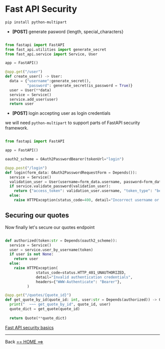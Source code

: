 # Fast API Security

```bash
pip install python-multipart
```

- **[POST]** generate pasword {length, special_characters}

```python

from fastapi import FastAPI
from fast_api.utilities import generate_secret
from fast_api.service import Service, User

app = FastAPI()

@app.get("/user")
def create_user() -> User:
  data = {"username":generate_secret(),
          "password": generate_secret(is_password = True)}
  user = User(**data)
  service = Service()
  service.add_user(user)
  return user

```

- **[POST]** login accepting user as login credentials

we will need `python-multipart` to support parts of FastAPI security framework.

```python

from fastapi import FastAPI

app = FastAPI()

oauth2_scheme = OAuth2PasswordBearer(tokenUrl="login")

@app.post("/login")
def login(form_data: OAuth2PasswordRequestForm = Depends()):
  service = Service()
  validation_user = User(username=form_data.username, password=form_data.password)
  if service.validate_password(validation_user):
    return {"access_token": validation_user.username, "token_type": "bearer"}
  else:
    raise HTTPException(status_code=400, detail="Incorrect username or password")
```

## Securing our quotes
Now finally let's secure our quotes endpoint

```python

def authorized(token:str = Depends(oauth2_scheme)):
  service = Service()
  user = service.user_by_username(token)
  if user is not None:
    return user
  else:
    raise HTTPException(
              status_code=status.HTTP_401_UNAUTHORIZED,
              detail="Invalid authentication credentials",
              headers={"WWW-Authenticate": "Bearer"},
          )

@app.get("/quotes/{quote_id}")
def get_quote_by_id(quote_id: int, user:str = Depends(authorized)) -> Quote:
  print("  ~~~ get_quote_by_id", quote_id, user)
  quote_dict = get_quote(quote_id)
  
  return Quote(**quote_dict)
```

[Fast API security basics](https://fastapi.tiangolo.com/tutorial/security/first-steps/)

---

Back [== HOME ==>](../README.md)